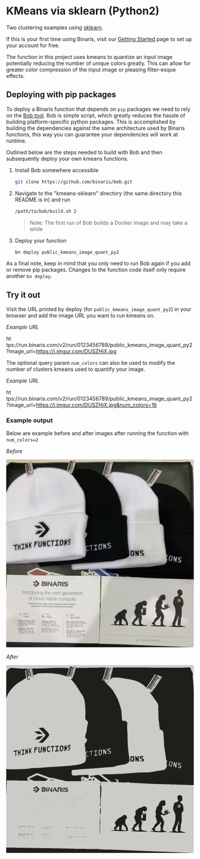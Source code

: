# KMeans via sklearn (Python2)

Two clustering examples using [sklearn](https://scikit-learn.org/stable/).

If this is your first time using Binaris, visit our [Getting Started](https://dev.binaris.com/tutorials/python/getting-started/) page to set up your account for free.

The function in this project uses kmeans to quantize an input image potentially reducing the number of unique colors greatly. This can allow for greater color compression of the input image or pleasing filter-esque effects.

## Deploying with pip packages

To deploy a Binaris function that depends on `pip` packages we need to rely on the [Bob tool](https://github.com/binaris/bob). Bob is simple script, which greatly reduces the hassle of building platform-specific python packages. This is accomplished by building the dependencies against the same architecture used by Binaris functions, this way you can guarantee your dependencies will work at runtime.

Outlined below are the steps needed to build with Bob and then subsequently deploy your own kmeans functions.

1. Install Bob somewhere accessible 

    ```bash
    git clone https://github.com/binaris/bob.git
    ```

2. Navigate to the "kmeans-sklearn" directory (the same directory this README is in) and run

    ```bash
    /path/to/bob/build.sh 2
    ```

    > Note: The first run of Bob builds a Docker image and may take a while

3. Deploy your function

    ```bash
    bn deploy public_kmeans_image_quant_py2
    ```

As a final note, keep in mind that you only need to run Bob again if you add or remove pip packages. Changes to the function code itself only require another `bn deploy`.

## Try it out

Visit the URL printed by deploy (for `public_kmeans_image_quant_py2`) in your browser and add the image URL you want to run kmeans on.

_Example URL_

ht&#8203;tps://run.binaris.com/v2/run/0123456789/public_kmeans_image_quant_py2?image_url=https://i.imgur.com/DUSZHiX.jpg

 The optional query param `num_colors` can also be used to modify the number of clusters kmeans used to quantify your image.


_Example URL_

ht&#8203;tps://run.binaris.com/v2/run/0123456789/public_kmeans_image_quant_py2?image_url=https://i.imgur.com/DUSZHiX.jpg&num_colors=16


### Example output

Below are example before and after images after running the function with `num_colors=2`

_Before_

![before_kmeans](./res/before_kmeans.jpg)

_After_

![before_kmeans](./res/after_kmeans.png)
